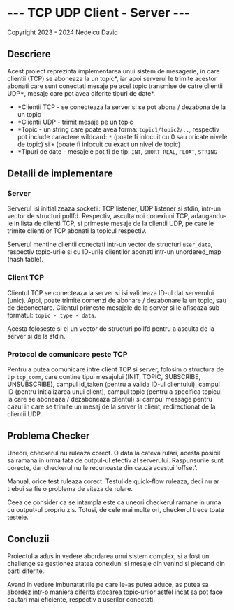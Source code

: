 # --- TCP UDP Client - Server ---

Copyright 2023 - 2024 Nedelcu David

## Descriere

Acest proiect reprezinta implementarea unui sistem de mesagerie, in care
clientii (TCP) se aboneaza la un topic*, iar apoi serverul le trimite
acestor abonati care sunt conectati mesaje pe acel topic transmise de catre clientii
UDP*, mesaje care pot avea diferite tipuri de date*.

* *Clientii TCP - se conecteaza la server si se pot abona / dezabona de la un topic
* *Clientii UDP - trimit mesaje pe un topic
* *Topic - un string care poate avea forma: `topic1/topic2/..`, respectiv pot include
caractere wildcard: `*` (poate fi inlocuit cu 0 sau oricate nivele de topic) si `+`
(poate fi inlocuit cu exact un nivel de topic)
* *Tipuri de date - mesajele pot fi de tip: `INT`, `SHORT_REAL`, `FLOAT`, `STRING`

## Detalii de implementare

### Server

Serverul isi initializeaza socketii: TCP listener, UDP listener si stdin, intr-un
vector de structuri pollfd. Respectiv, asculta noi conexiuni TCP, adaugandu-le
in lista de clienti TCP, si primeste mesaje de la clientii UDP, pe care le trimite
clientilor TCP abonati la topicul respectiv.

Serverul mentine clientii conectati intr-un vector de structuri `user_data`, respectiv
topic-urile si cu ID-urile clientilor abonati intr-un unordered_map (hash table).

### Client TCP

Clientul TCP se conecteaza la server si isi valideaza ID-ul dat serverului (unic).
Apoi, poate trimite comenzi de abonare / dezabonare la un topic, sau de deconectare.
Clientul primeste mesajele de la server si le afiseaza sub formatul: `topic - type - data`.

Acesta foloseste si el un vector de structuri pollfd pentru a asculta de la server si
de la stdin.

### Protocol de comunicare peste TCP

Pentru a putea comunicare intre client TCP si server, folosim o structura de tip `tcp_comm`,
care contine tipul mesajului (INIT, TOPIC, SUBSCRIBE, UNSUBSCRIBE), campul id_taken (pentru
a valida ID-ul clientului), campul ID (pentru initializarea unui client),
campul topic (pentru a specifica topicul la care se aboneaza /
dezaboneaza clientul) si campul message pentru cazul in care se trimite un mesaj de la server
la client, redirectionat de la clientii UDP.

## Problema Checker

Uneori, checkerul nu ruleaza corect. O data la cateva rulari, acesta posibil sa ramana
in urma fata de outpul-ul efectiv  al serverului. Raspunsurile sunt corecte, dar checkerul
nu le recunoaste din cauza acestui 'offset'.

Manual, orice test ruleaza corect. Testul de quick-flow ruleaza, deci nu ar trebui sa fie
o problema de viteza de rulare.

Ceea ce consider ca se intampla este ca uneori checkerul ramane in urma cu output-ul
propriu zis. Totusi, de cele mai multe ori, checkerul trece toate testele.

## Concluzii

Proiectul a adus in vedere abordarea unui sistem complex, si a fost un challenge
sa gestionez atatea conexiuni si mesaje din venind si plecand din parti diferite.

Avand in vedere imbunatatirile pe care le-as putea aduce, as putea sa abordez intr-o
maniera diferita stocarea topic-urilor astfel incat sa pot face cautari mai eficiente,
respectiv a userilor conectati.